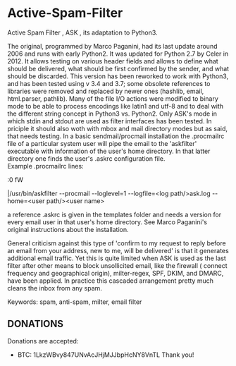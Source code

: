 # Active-Spam-Filter
Active Spam Filter , ASK , its adaptation to Python3.

The original, programmed by Marco Paganini, had its last update around 2006 and runs with early Python2. It was updated for Python 2.7 by Celer in 2012. It allows testing on various header fields and allows to define what should be delivered, what should be first confirmed by the sender, and what should be discarded.
This version has been reworked to work with Python3, and has been tested using v 3.4 and 3.7; some obsolete references to libraries were removed and replaced by newer ones (hashlib, email, html.parser, pathlib). Many of the file I/O actions were modified to binary mode to be able to process encodings like latin1 and utf-8 and to deal with the different string concept in Python3 vs. Python2. Only ASK's mode in which stdin and stdout are used as filter interfaces has been tested.
In priciple it should also woth with mbox and mail directory modes but as said, that needs testing.
In a basic sendmail/procmail installation the .procmailrc file of a particular system user will pipe the email to the 'askfilter' executable with information of the user's home directory. In that latter directory one finds the user's .askrc configuration file.  
Example .procmailrc lines:

:0 fW

|/usr/bin/askfilter --procmail --loglevel=1 --logfile=\<log path/\>ask.log --home=\<user path/\>\<user name\>
  
a reference .askrc is given in the templates folder and needs a version for every email user in that user's home directory.
See Marco Paganini's original instructions about the installation.

General criticism against this type of 'confirm to my request to reply before an email from your address, new to me, will be delivered' is that it generates additional email traffic. Yet this is quite limited when ASK is used as the last filter after other means to block unsollicited email, like the firewall ( connect frequency and geographical origin), milter-regex, SPF, DKIM, and DMARC, have been applied.
In practice this cascaded arrangement pretty much cleans the inbox from any spam.

Keywords: spam, anti-spam, milter, email filter 

DONATIONS
---------

Donations are accepted:
- BTC: 1LkzWBvy847UNvAcJHjMJJbpHcNY8VnTL
Thank you!
